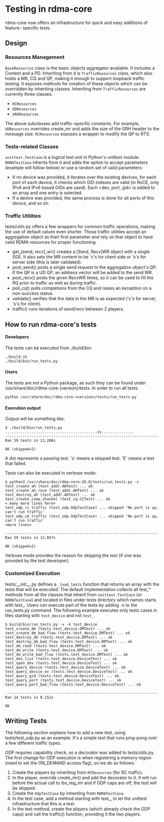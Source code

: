 # Testing in rdma-core

rdma-core now offers an infrastructure for quick and easy additions of feature-
specific tests.

## Design
### Resources Management
`BaseResources` class is the basic objects aggregator available. It includes a
Context and a PD.
Inheriting from it is `TrafficResources` class, which also holds a MR, CQ and
QP, making it enough to support loopback traffic testing. It exposes methods for
creation of these objects which can be overridden by inheriting classes.
Inheriting from `TrafficResources` are currently three classes:
- `RCResources`
- `UDResources`
- `XRXResources`

The above subclasses add traffic-specific constants.  For example, `UDResources`
overrides create_mr and adds the size of the GRH header to the message size.
`RCResources` exposes a wrapper to modify the QP to RTS.

### Tests-related Classes
`unittest.TestCase` is a logical test unit in Python's unittest module.
`RDMATestCase` inherits from it and adds the option to accept parameters
(example will follow below) or use a random set of valid parameters:
- If no device was provided, it iterates over the existing devices, for each
  port of each device, it checks which GID indexes are valid (in RoCE, only
  IPv4 and IPv6 based GIDs are used). Each <dev, port, gid> is added to an array
  and one entry is selected.
- If a device was provided, the same process is done for all ports of this
  device, and so on.

### Traffic Utilities
tests/utils.py offers a few wrappers for common traffic operations, making the
use of default values even shorter. Those traffic utilities accept an
aggregation object as their first parameter and rely on that object to have
valid RDMA resources for proper functioning.
- get_[send, recv]_wr() creates a [Send, Recv]WR object with a single SGE. It
  also sets the MR content to be 'c's for client side or 's's for server side
  (this is later validated).
- post_send() posts a single send request to the aggregation object's QP. If the
  QP is a UD QP, an address vector will be added to the send WR.
- post_recv() posts the given RecvWR <num> times, so it can be used to fill the
  RQ prior to traffic as well as during traffic.
- poll_cq() polls <num> completions from the CQ and raises an exception on a
  non-success status.
- validate() verifies that the data in the MR is as expected ('c's for server,
  's's for client).
- traffic() runs <num> iterations of send/recv between 2 players.

## How to run rdma-core's tests
#### Developers
The tests can be executed from ./build/bin:
```
./build.sh
./build/bin/run_tests.py
```
#### Users
The tests are not a Python package, as such they can be found under
/usr/share/doc/rdma-core-{version}/tests.
In order to run all tests:
```
python /usr/share/doc/rdma-core-<version>/tests/run_tests.py
```
#### Execution output
Output will be something like:
```
$ ./build/bin/run_tests.py
..........................................ss...............
----------------------------------------------------------------------
Ran 59 tests in 13.268s

OK (skipped=2)
```
A dot represents a passing test. 's' means a skipped test. 'E' means a test
that failed.

Tests can also be executed in verbose mode:
```
$ python3 /usr/share/doc/rdma-core-26.0/tests/run_tests.py -v
test_create_ah (test_addr.AHTest) ... ok
test_create_ah_roce (test_addr.AHTest) ... ok
test_destroy_ah (test_addr.AHTest) ... ok
test_create_comp_channel (test_cq.CCTest) ... ok
< many more lines here>
test_odp_rc_traffic (test_odp.OdpTestCase) ... skipped 'No port is up, can't run traffic'
test_odp_ud_traffic (test_odp.OdpTestCase) ... skipped 'No port is up, can't run traffic'
<more lines>

----------------------------------------------------------------------
Ran 59 tests in 12.857s

OK (skipped=2)
```
Verbose mode provides the reason for skipping the test (if one was provided by
the test developer).

### Customized Execution
tests/\_\_init\_\_.py defines a `_load_tests` function that returns an array with
the tests that will be executed.
The default implementation collects all test_* methods from all the classes that
inherit from `unittest.TestCase` (or `RDMATestCase`) and located in files under
tests directory which names starts with test_.
Users can execute part of the tests by adding `-k` to the run_tests.py command.
The following example executes only tests cases in files starting with
`test_device` and not `test_`.

```
$ build/bin/run_tests.py -v -k test_device
test_create_dm (tests.test_device.DMTest) ... ok
test_create_dm_bad_flow (tests.test_device.DMTest) ... ok
test_destroy_dm (tests.test_device.DMTest) ... ok
test_destroy_dm_bad_flow (tests.test_device.DMTest) ... ok
test_dm_read (tests.test_device.DMTest) ... ok
test_dm_write (tests.test_device.DMTest) ... ok
test_dm_write_bad_flow (tests.test_device.DMTest) ... ok
test_dev_list (tests.test_device.DeviceTest) ... ok
test_open_dev (tests.test_device.DeviceTest) ... ok
test_query_device (tests.test_device.DeviceTest) ... ok
test_query_device_ex (tests.test_device.DeviceTest) ... ok
test_query_gid (tests.test_device.DeviceTest) ... ok
test_query_port (tests.test_device.DeviceTest) ... ok
test_query_port_bad_flow (tests.test_device.DeviceTest) ... ok

----------------------------------------------------------------------
Ran 14 tests in 0.152s

OK
```

## Writing Tests
The following section explains how to add a new test, using tests/test_odp.py
as an example. It's a simple test that runs ping-pong over a few different
traffic types.

ODP requires capability check, so a decorator was added to tests/utils.py.
The first change for ODP execution is when registering a memory region (need to
set the ON_DEMAND access flag), so we do as follows:
1. Create the players by inheriting from `RCResources` (for RC traffic).
2. In the player, override create_mr() and add the decorator to it. It will run
   before the actual call to ibv_reg_mr and if ODP caps are off, the test will
   be skipped.
 3. Create the `OdpTestCase` by inheriting from `RDMATestCase`.
 4. In the test case, add a method starting with test_, to let the unittest
    infrastructure that this is a test.
 5. In the test method, create the players (which already check the ODP caps)
    and call the traffic() function, providing it the two players.
